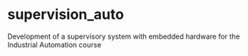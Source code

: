 # supervision_auto
Development of a supervisory system with embedded hardware for the Industrial Automation course
